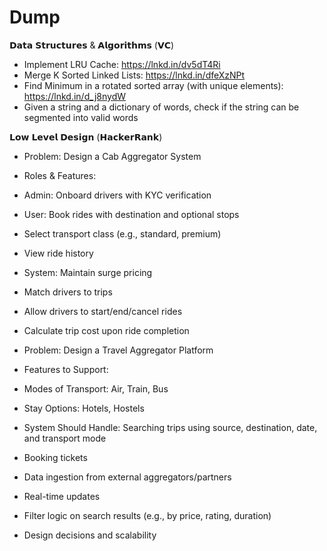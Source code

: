 # Dump

𝗗𝗮𝘁𝗮 𝗦𝘁𝗿𝘂𝗰𝘁𝘂𝗿𝗲𝘀 & 𝗔𝗹𝗴𝗼𝗿𝗶𝘁𝗵𝗺𝘀 (𝗩𝗖)
 - Implement LRU Cache: https://lnkd.in/dv5dT4Ri
 - Merge K Sorted Linked Lists: https://lnkd.in/dfeXzNPt
 - Find Minimum in a rotated sorted array (with unique elements): https://lnkd.in/d_j8nydW
 - Given a string and a dictionary of words, check if the string can be segmented into valid words

𝗟𝗼𝘄 𝗟𝗲𝘃𝗲𝗹 𝗗𝗲𝘀𝗶𝗴𝗻 (𝗛𝗮𝗰𝗸𝗲𝗿𝗥𝗮𝗻𝗸)
 - Problem: Design a Cab Aggregator System
 - Roles & Features:
 - Admin: Onboard drivers with KYC verification
 - User: Book rides with destination and optional stops
 - Select transport class (e.g., standard, premium)
 - View ride history
 - System: Maintain surge pricing
 - Match drivers to trips
 - Allow drivers to start/end/cancel rides
 - Calculate trip cost upon ride completion
 
 - Problem: Design a Travel Aggregator Platform
 - Features to Support: 
 - Modes of Transport: Air, Train, Bus
 - Stay Options: Hotels, Hostels
 - System Should Handle: Searching trips using source, destination, date, and transport mode
 - Booking tickets
 - Data ingestion from external aggregators/partners
 - Real-time updates
 - Filter logic on search results (e.g., by price, rating, duration)
 - Design decisions and scalability
